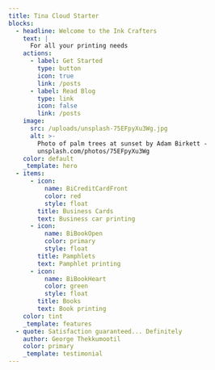 ```yaml
---
title: Tina Cloud Starter
blocks:
  - headline: Welcome to the Ink Crafters
    text: |
      For all your printing needs
    actions:
      - label: Get Started
        type: button
        icon: true
        link: /posts
      - label: Read Blog
        type: link
        icon: false
        link: /posts
    image:
      src: /uploads/unsplash-75EFpyXu3Wg.jpg
      alt: >-
        Photo of palm trees at sunset by Adam Birkett -
        unsplash.com/photos/75EFpyXu3Wg
    color: default
    _template: hero
  - items:
      - icon:
          name: BiCreditCardFront
          color: red
          style: float
        title: Business Cards
        text: Business car printing
      - icon:
          name: BiBookOpen
          color: primary
          style: float
        title: Pamphlets
        text: Pamphlet printing
      - icon:
          name: BiBookHeart
          color: green
          style: float
        title: Books
        text: Book printing
    color: tint
    _template: features
  - quote: Satisfaction guaranteed... Definitely
    author: George Thekkumootil
    color: primary
    _template: testimonial
---
```





